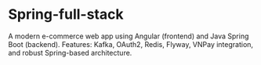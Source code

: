 # Spring-full-stack
A modern e-commerce web app using Angular (frontend) and Java Spring Boot (backend). Features: Kafka, OAuth2, Redis, Flyway, VNPay integration, and robust Spring-based architecture.
